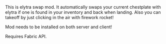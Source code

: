 This is elytra swap mod. It automatically swaps your current chestplate with elytra if one is found in your inventory and back when landing. Also you can takeoff by just clicking in the air with firework rocket!

Mod needs to be installed on both server and client!

Requires Fabric API.

